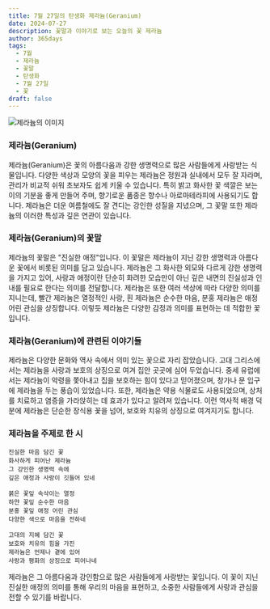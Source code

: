 ```yaml
---
title: 7월 27일의 탄생화 제라늄(Geranium)
date: 2024-07-27
description: 꽃말과 이야기로 보는 오늘의 꽃 제라늄
author: 365days
tags:
  - 7월
  - 제라늄
  - 꽃말
  - 탄생화
  - 7월 27일
  - 꽃
draft: false
---
```


![제라늄의 이미지](https://cdn.pixabay.com/photo/2022/06/25/15/54/cranesbill-7283721_1280.jpg#center)


### 제라늄(Geranium)

제라늄(Geranium)은 꽃의 아름다움과 강한 생명력으로 많은 사람들에게 사랑받는 식물입니다. 다양한 색상과 모양의 꽃을 피우는 제라늄은 정원과 실내에서 모두 잘 자라며, 관리가 비교적 쉬워 초보자도 쉽게 키울 수 있습니다. 특히 밝고 화사한 꽃 색깔은 보는 이의 기분을 좋게 만들어 주며, 향기로운 품종은 향수나 아로마테라피에 사용되기도 합니다. 제라늄은 더운 여름철에도 잘 견디는 강인한 성질을 지녔으며, 그 꽃말 또한 제라늄의 이러한 특성과 깊은 연관이 있습니다.

### 제라늄(Geranium)의 꽃말

제라늄의 꽃말은 "진실한 애정"입니다. 이 꽃말은 제라늄이 지닌 강한 생명력과 아름다운 꽃에서 비롯된 의미를 담고 있습니다. 제라늄은 그 화사한 외모와 다르게 강한 생명력을 가지고 있어, 사랑과 애정이란 단순히 화려한 모습만이 아닌 깊은 내면의 진실성과 인내를 필요로 한다는 의미를 전달합니다. 제라늄은 또한 여러 색상에 따라 다양한 의미를 지니는데, 빨간 제라늄은 열정적인 사랑, 흰 제라늄은 순수한 마음, 분홍 제라늄은 애정 어린 관심을 상징합니다. 이렇듯 제라늄은 다양한 감정과 의미를 표현하는 데 적합한 꽃입니다.

### 제라늄(Geranium)에 관련된 이야기들

제라늄은 다양한 문화와 역사 속에서 의미 있는 꽃으로 자리 잡았습니다. 고대 그리스에서는 제라늄을 사랑과 보호의 상징으로 여겨 집안 곳곳에 심어 두었습니다. 중세 유럽에서는 제라늄이 악령을 쫓아내고 집을 보호하는 힘이 있다고 믿어졌으며, 창가나 문 입구에 제라늄을 두는 풍습이 있었습니다. 또한, 제라늄은 약용 식물로도 사용되었으며, 상처를 치료하고 염증을 가라앉히는 데 효과가 있다고 알려져 있습니다. 이런 역사적 배경 덕분에 제라늄은 단순한 장식용 꽃을 넘어, 보호와 치유의 상징으로 여겨지기도 합니다.

### 제라늄을 주제로 한 시

```
진실한 마음 담긴 꽃  
화사하게 피어난 제라늄  
그 강인한 생명력 속에  
깊은 애정과 사랑이 깃들어 있네  

붉은 꽃잎 속삭이는 열정  
하얀 꽃잎 순수한 마음  
분홍 꽃잎 애정 어린 관심  
다양한 색으로 마음을 전하네  

고대의 지혜 담긴 꽃  
보호와 치유의 힘을 가진  
제라늄은 언제나 곁에 있어  
사랑과 평화의 상징으로 피어나네  
```

제라늄은 그 아름다움과 강인함으로 많은 사람들에게 사랑받는 꽃입니다. 이 꽃이 지닌 진실한 애정의 의미를 통해 우리의 마음을 표현하고, 소중한 사람들에게 사랑과 관심을 전할 수 있기를 바랍니다.